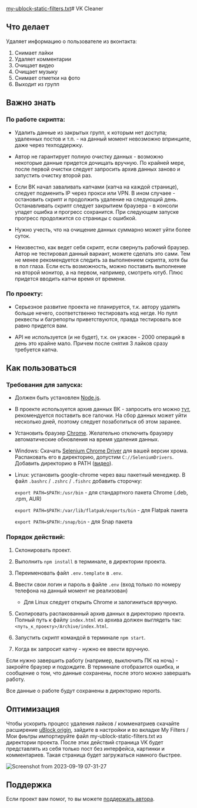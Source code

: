 [my-ublock-static-filters.txt](https://github.com/ukrbugreporter/VK-Cleaner/files/12656533/my-ublock-static-filters.txt)# VK Cleaner

## Что делает

Удаляет информацию о пользователе из вконтакта:
1. Снимает лайки
1. Удаляет комментарии
1. Очищает видео
1. Очищает музыку
1. Снимает отметки на фото
1. Выходит из групп



## Важно знать


### По работе скрипта:

* Удалить данные из закрытых групп, к которым нет доступа; удаленных постов и т.п. - на данный момент невозможно впринципе, даже через техподдержку.

* Автор не гарантирует полную очистку данных - возможно некоторые данные придется дочищать вручную. По крайней мере, после первой очистки следует запросить архив данных заново и запустить очистку второй раз.

* Если ВК начал заваливать капчами (капча на каждой странице), следует подменить IP через прокси или VPN. В ином случаее - остановить скрипт и продолжить удаление на следующий день. Останавливать скрипт следует закрытием браузера - в консоли упадет ошибка и прогресс сохранится. При следующем запуске прогресс продолжится со страницы с ошибкой.

* Нужно учесть, что на очищение данных суммарно может уйти более суток.

* Неизвестно, как ведет себя скрипт, если свернуть рабочий браузер. Автор не тестировал данный вариант, можете сделать это сами. Тем не менее рекомендуется следить за выполнением скрипта, хотя бы в пол глаза. Если есть возможность, можно поставить выполнение на второй монитор, а на первом, например, смотреть ютуб. Плюс придется вводить капчи время от времени.


### По проекту:

* Серьезное развитие проекта не планируется, т.к. автору удалять больше нечего, соответственно тестировать код негде. Но пулл реквесты и багрепорты приветствуются, правда тестировать все равно придется вам.

* API не используется (и не будет), т.к. он ужасен - 2000 операций в день это крайне мало. Причем после снятия 3 лайков сразу требуется капча.


## Как пользоваться

### Требования для запуска:

* Должен быть установлен [Node.js](https://nodejs.org/en/download/).

* В проекте используется архив данных ВК - запросить его можно [тут](https://vk.com/data_protection?section=rules&scroll_to_archive=1), рекомендуется поставить все галочки. На сбор данных может уйти несколько дней, поэтому следует позаботиться об этом заранее.

* Установить браузер [Chrome](https://www.google.com/chrome/). Желательно отключить браузеру автоматические обновления на время удаления данных.

* Windows: Скачать [Selenium Chrome Driver](https://www.selenium.dev/documentation/webdriver/getting_started/install_drivers/) для вашей версии хрома. Распаковать его в директорию, допустим `C://SeleniumDrivers`. Добавить директорию в PATH ([видео](https://www.youtube.com/watch?v=mqIgUbpSz_A)).
* Linux: установить google-chrome через ваш пакетный менеджер. В файл `.bashrc` / `.zshrc` / `.fishrc` добавить сторочку:
  
  `export PATH=$PATH:/usr/bin` - для стандартного пакета Chrome (.deb, .rpm, AUR)
  
  `export PATH=$PATH:/var/lib/flatpak/exports/bin` - для Flatpak пакета
  
  `export PATH=$PATH:/snap/bin` - для Snap пакета


### Порядок действий:

1. Склонировать проект.

1. Выполнить `npm install` в терминале, в директории проекта.

1. Переименовать файл `.env.template` в `.env`.

1. Ввести свои логин и пароль в файле `.env` (вход только по номеру телефона на данный момент не реализован)
   * Для Linux следует открыть Chrome и залогиниться вручную.

1. Скопировать распакованный архив данных в директорию проекта. Полный путь к файлу `index.html` из архива должен выглядеть так: `<путь_к_проекту>/Archive/index.html`.

1. Запустить скрипт командой в терминале `npm start`.

1. Когда вк запросит капчу - нужно ее ввести вручную.

Если нужно завершить работу (например, выключить ПК на ночь) - закройте браузер и подождите. В терминале отобразится ошибка, и сообщение о том, что данные сохранены, после этого можно завершать работу.

Все данные о работе будут сохранены в директорию reports.

## Оптимизация

Чтобы ускорить процесс удаления лайков / комменатриев скачайте расширение [uBlock origin](https://chrome.google.com/webstore/detail/ublock-origin/cjpalhdlnbpafiamejdnhcphjbkeiagm), зайдите в настройки и во вкладке My Filters / Мои фиьтры импортируйте файл my-ublock-static-filters.txt из директории проекта. После этих действий страница VK будет представлять из себя только пост без интерфейса, картинки и комментариев. Такая страница будет загружаться намного быстрее.

![Screenshot from 2023-09-19 07-31-27](https://github.com/ukrbugreporter/VK-Cleaner/assets/66782671/9c54b561-cd7c-438b-84e6-6e988fbe1bf5)


## Поддержка

Если проект вам помог, то вы можете [поддержать автора](https://github.com/ColdSpirit0/ColdSpirit0/blob/main/donate.md).
